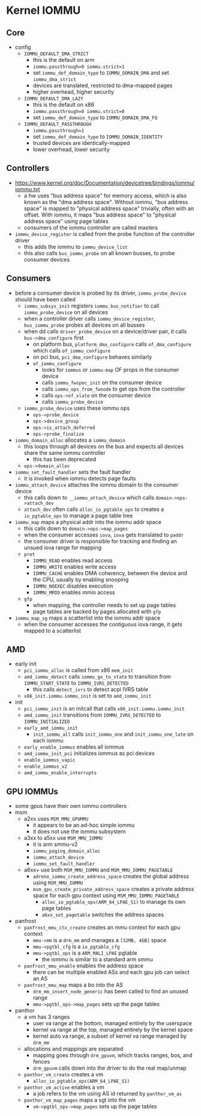 Kernel IOMMU
============

## Core

- config
  - `IOMMU_DEFAULT_DMA_STRICT`
    - this is the default on arm
    - `iommu.passthrough=0 iommu.strict=1`
    - set `iommu_def_domain_type` to `IOMMU_DOMAIN_DMA` and set
      `iommu_dma_strict`
    - devices are translated, restricted to dma-mapped pages
    - higher overhead, higher security
  - `IOMMU_DEFAULT_DMA_LAZY`
    - this is the default on x86
    - `iommu.passthrough=0 iommu.strict=0`
    - set `iommu_def_domain_type` to `IOMMU_DOMAIN_DMA_FQ`
  - `IOMMU_DEFAULT_PASSTHROUGH`
    - `iommu.passthrough=1`
    - set `iommu_def_domain_type` to `IOMMU_DOMAIN_IDENTITY`
    - trusted devices are identically-mapped
    - lower overhead, lower security

## Controllers

- <https://www.kernel.org/doc/Documentation/devicetree/bindings/iommu/iommu.txt>
  - a hw uses "bus address space" for memory access, which is also known as
    the "dma address space".  Without iommu, "bus address space" is mapped to
    "physical address space" trivially, often with an offset.  With iommu, it
    maps "bus address space" to "physical address space" using page tables
  - consumers of the iommu controller are called masters
- `iommu_device_register` is called from the probe function of the controller
  driver
  - this adds the iommu to `iommu_device_list`
  - this also calls `bus_iommu_probe` on all known busses, to probe consumer
    devices

## Consumers

- before a consumer device is probed by its driver, `iommu_probe_device`
  should have been called
  - `iommu_subsys_init` registers `iommu_bus_notifier` to call
    `iommu_probe_device` on all devices
  - when a controller driver calls `iommu_device_register`, `bus_iommu_probe`
    probes all devices on all busses
  - when dd calls `driver_probe_device` on a device/driver pair, it calls
    `bus->dma_configure` first
    - on platform bus, `platform_dma_configure` calls `of_dma_configure` which
      calls `of_iommu_configure`
    - on pci bus, `pci_dma_configure` behaves similarly
    - `of_iommu_configure`
      - looks for `iommus` or `iommu-map` OF props in the consumer device
      - calls `iommu_fwspec_init` on the consumer device
      - calls `iommu_ops_from_fwnode` to get ops from the controller
      - calls `ops->of_xlate` on the consumer device
      - calls `iommu_probe_device`
  - `iommu_probe_device` uses these iommu ops
    - `ops->probe_device`
    - `ops->device_group`
    - `ops->is_attach_deferred`
    - `ops->probe_finalize`
- `iommu_domain_alloc` allocates a `iommu_domain`
  - this loops through all devices on the bus and expects all devices share
    the same iommu controller
    - this has been deprecated
  - `ops->domain_alloc`
- `iommu_set_fault_handler` sets the fault handler
  - it is invoked when iommu detects page faults
- `iommu_attach_device` attaches the iommu domain to the consumer device
  - this calls down to `__iommu_attach_device` which calls
    `domain->ops->attach_dev`
  - `attach_dev` often calls `alloc_io_pgtable_ops` to creates a
    `io_pgtable_ops` to manage a page table tree
- `iommu_map` maps a physical addr into the iommu addr space
  - this calls down to `domain->ops->map_pages`
  - when the consumer accesses `iova`, `iova` gets translated to `paddr`
  - the consumer driver is responsible for tracking and finding an unsued
    iova range for mapping
  - `prot`
    - `IOMMU_READ` enables read access
    - `IOMMU_WRITE` enables write access
    - `IOMMU_CACHE` enables DMA coherency, between the device and the CPU,
      usually by enabling snooping
    - `IOMMU_NOEXEC` disables execution
    - `IOMMU_MMIO` enables mmio access
  - `gfp`
    - when mapping, the controller needs to set up page tables
    - page tables are backed by pages allocated with `gfp`
- `iommu_map_sg` maps a scatterlist into the iommu addr space
  - when the consumer accesses the contiguous iova range, it gets mapped to
    a scatterlist

## AMD

- early init
  - `pci_iommu_alloc` is called from x86 `mem_init`
  - `amd_iommu_detect` calls `iommu_go_to_state` to transition from
    `IOMMU_START_STATE` to `IOMMU_IVRS_DETECTED`
    - this calls `detect_ivrs` to detect acpi IVRS table
  - `x86_init.iommu.iommu_init` is set to `amd_iommu_init`
- init
  - `pci_iommu_init` is an initcall that calls `x86_init.iommu.iommu_init`
  - `amd_iommu_init` transitions from `IOMMU_IVRS_DETECTED` to
    `IOMMU_INITIALIZED`
  - `early_amd_iommu_init`
    - `init_iommu_all` calls `init_iommu_one` and `init_iommu_one_late` on
      each iommu
  - `early_enable_iommus` enables all iommus
  - `amd_iommu_init_pci` initializes iommus as pci devices
  - `enable_iommus_vapic`
  - `enable_iommus_v2`
  - `amd_iommu_enable_interrupts`

## GPU IOMMUs

- some gpus have their own iommu controllers
- msm
  - a2xx uses `MSM_MMU_GPUMMU`
    - it appears to be an ad-hoc simple iommu
    - it does not use the iommu subsystem
  - a3xx to a5xx use `MSM_MMU_IOMMU`
    - it is arm smmu-v2
    - `iommu_paging_domain_alloc`
    - `iommu_attach_device`
    - `iommu_set_fault_handler`
  - a6xx+ use both `MSM_MMU_IOMMU` and `MSM_MMU_IOMMU_PAGETABLE`
    - `adreno_iommu_create_address_space` creates the global address using
      `MSM_MMU_IOMMU`
    - `msm_gpu_create_private_address_space` creates a private address space
      for each gpu context using `MSM_MMU_IOMMU_PAGETABLE`
      - `alloc_io_pgtable_ops(ARM_64_LPAE_S1)` to manage its own page tables
      - `a6xx_set_pagetable` switches the address spaces
- panfrost
  - `panfrost_mmu_ctx_create` creates an mmu context for each gpu context
    - `mmu->mm` is a `drm_mm` and manages a `[32MB, 4GB]` space
    - `mmu->pgtbl_cfg` is a `io_pgtable_cfg`
    - `mmu->pgtbl_ops` is a `ARM_MALI_LPAE` pgtable
      - the iommu is similar to a standard arm smmu
  - `panfrost_mmu_enable` enables the address space
    - there can be multiple enabled ASs and each gpu job can select an AS
  - `panfrost_mmu_map` maps a bo into the AS
    - `drm_mm_insert_node_generic` has been called to find an unused range
    - `mmu->pgtbl_ops->map_pages` sets up the page tables
- panthor
  - a vm has 3 ranges
    - user va range at the bottom, managed entirely by the userspace
    - kernel va range at the top, managed entirely by the kernel space
    - kernel auto va range, a subset of kernel va range managed by `drm_mm`
  - allocations and mappings are separated
    - mapping goes through `drm_gpuvm`, which tracks ranges, bos, and fences
    - `drm_gpuvm` calls down into the driver to do the real map/unmap
  - `panthor_vm_create` creates a vm
    - `alloc_io_pgtable_ops(ARM_64_LPAE_S1)`
  - `panthor_vm_active` enables a vm
    - a job refers to the vm using AS id returned by `panthor_vm_as`
  - `panthor_vm_map_pages` maps a sgt into the vm
    - `vm->pgtbl_ops->map_pages` sets up the page tables
